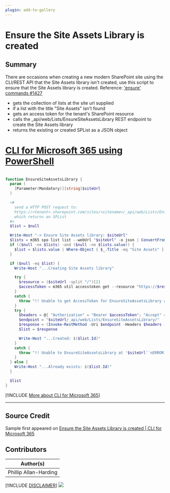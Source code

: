 ```yaml
---
plugin: add-to-gallery
---
```


# Ensure the Site Assets Library is created

## Summary

There are occasions when creating a new modern SharePoint site using the CLI/REST API that the Site Assets library isn't created, use this script to ensure that the Site Assets library is created.
Reference: ['ensure' commands #1427](https://github.com/pnp/cli-microsoft365/discussions/1427)

* gets the collection of lists at the site url supplied
* if a list with the title "Site Assets" isn't found
* gets an access token for the tenant's SharePoint resource
* calls the _api/web/Lists/EnsureSiteAssetsLibrary REST endpoint to create the Site Assets library
* returns the existing or created SPList as a JSON object

# [CLI for Microsoft 365 using PowerShell](#tab/cli-m365-ps)

```powershell

function EnsureSiteAssetsLibrary {
  param (
    [Parameter(Mandatory)][string]$siteUrl
  )

  <#
    send a HTTP POST request to:
    https://<tenant>.sharepoint.com/sites/<sitename>/_api/web/Lists/EnsureSiteAssetsLibrary/
    which returns an SPList
  #>
  $list = $null

  Write-Host "-> Ensure Site Assets library: $siteUrl"
  $lists = m365 spo list list --webUrl "$siteUrl" -o json | ConvertFrom-Json
  if (($null -ne $lists) -and ($null -ne $lists.value)) {
    $list = $lists.value | Where-Object { $_.Title -eq "Site Assets" }
  }

  if ($null -eq $list) {
    Write-Host "...Creating Site Assets library"

    try {
      $resource = ($siteUrl -split "/")[2]
      $accessToken = m365 util accesstoken get --resource "https://$resource"
    }
    catch {
      throw "!! Unable to get AccessToken for EnsureSiteAssetsLibrary at '$siteUrl'`nERROR: $_"
    }
    try {
      $headers = @{ "Authorization" = "Bearer $accessToken"; "Accept" = "application/json;odata=nometadata" }
      $endpoint = "$siteUrl/_api/web/Lists/EnsureSiteAssetsLibrary/"
      $response = (Invoke-RestMethod -Uri $endpoint -Headers $headers -Method POST)
      $list = $response

      Write-Host "...Created: $($list.Id)"
    }
    catch {
      throw "!! Unable to EnsureSiteAssetsLibrary at '$siteUrl'`nERROR: $_"
    }
  } else {
    Write-Host "...Already exists: $($list.Id)"
  }

  $list
}

```
[!INCLUDE [More about CLI for Microsoft 365](../../docfx/includes/MORE-CLIM365.md)]
***

## Source Credit

Sample first appeared on [Ensure the Site Assets Library is created | CLI for Microsoft 365](https://pnp.github.io/cli-microsoft365/sample-scripts/spo/ensure-siteassets-library/)

## Contributors

| Author(s) |
|-----------|
| Phillip Allan-Harding |


[!INCLUDE [DISCLAIMER](../../docfx/includes/DISCLAIMER.md)]
<img src="https://pnptelemetry.azurewebsites.net/script-samples/scripts/spo-ensure-siteassets-library" aria-hidden="true" />

